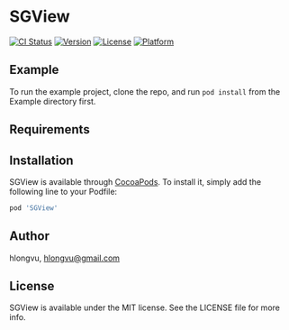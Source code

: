 # SGView

[![CI Status](https://img.shields.io/travis/hlongvu/SGView.svg?style=flat)](https://travis-ci.org/hlongvu/SGView)
[![Version](https://img.shields.io/cocoapods/v/SGView.svg?style=flat)](https://cocoapods.org/pods/SGView)
[![License](https://img.shields.io/cocoapods/l/SGView.svg?style=flat)](https://cocoapods.org/pods/SGView)
[![Platform](https://img.shields.io/cocoapods/p/SGView.svg?style=flat)](https://cocoapods.org/pods/SGView)

## Example

To run the example project, clone the repo, and run `pod install` from the Example directory first.

## Requirements

## Installation

SGView is available through [CocoaPods](https://cocoapods.org). To install
it, simply add the following line to your Podfile:

```ruby
pod 'SGView'
```

## Author

hlongvu, hlongvu@gmail.com

## License

SGView is available under the MIT license. See the LICENSE file for more info.
